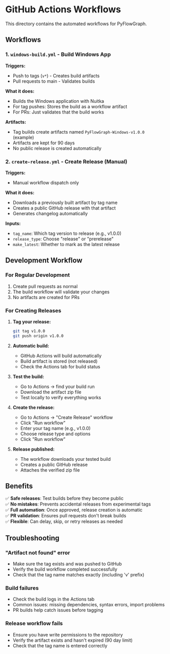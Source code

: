 # GitHub Actions Workflows

This directory contains the automated workflows for PyFlowGraph.

## Workflows

### 1. `windows-build.yml` - Build Windows App
**Triggers:**
- Push to tags (`v*`) - Creates build artifacts
- Pull requests to main - Validates builds

**What it does:**
- Builds the Windows application with Nuitka
- For tag pushes: Stores the build as a workflow artifact
- For PRs: Just validates that the build works

**Artifacts:**
- Tag builds create artifacts named `PyFlowGraph-Windows-v1.0.0` (example)
- Artifacts are kept for 90 days
- No public release is created automatically

### 2. `create-release.yml` - Create Release (Manual)
**Triggers:**
- Manual workflow dispatch only

**What it does:**
- Downloads a previously built artifact by tag name
- Creates a public GitHub release with that artifact
- Generates changelog automatically

**Inputs:**
- `tag_name`: Which tag version to release (e.g., v1.0.0)
- `release_type`: Choose "release" or "prerelease"  
- `make_latest`: Whether to mark as the latest release

## Development Workflow

### For Regular Development
1. Create pull requests as normal
2. The build workflow will validate your changes
3. No artifacts are created for PRs

### For Creating Releases
1. **Tag your release:**
   ```bash
   git tag v1.0.0
   git push origin v1.0.0
   ```

2. **Automatic build:**
   - GitHub Actions will build automatically
   - Build artifact is stored (not released)
   - Check the Actions tab for build status

3. **Test the build:**
   - Go to Actions → find your build run
   - Download the artifact zip file
   - Test locally to verify everything works

4. **Create the release:**
   - Go to Actions → "Create Release" workflow
   - Click "Run workflow"
   - Enter your tag name (e.g., v1.0.0)
   - Choose release type and options
   - Click "Run workflow"

5. **Release published:**
   - The workflow downloads your tested build
   - Creates a public GitHub release
   - Attaches the verified zip file

## Benefits

✅ **Safe releases**: Test builds before they become public  
✅ **No mistakes**: Prevents accidental releases from experimental tags  
✅ **Full automation**: Once approved, release creation is automatic  
✅ **PR validation**: Ensures pull requests don't break builds  
✅ **Flexible**: Can delay, skip, or retry releases as needed

## Troubleshooting

### "Artifact not found" error
- Make sure the tag exists and was pushed to GitHub
- Verify the build workflow completed successfully
- Check that the tag name matches exactly (including 'v' prefix)

### Build failures
- Check the build logs in the Actions tab
- Common issues: missing dependencies, syntax errors, import problems
- PR builds help catch issues before tagging

### Release workflow fails
- Ensure you have write permissions to the repository
- Verify the artifact exists and hasn't expired (90 day limit)
- Check that the tag name is entered correctly